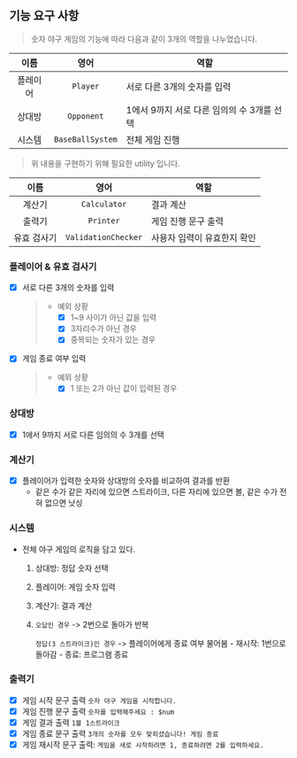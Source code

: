## 기능 요구 사항

> 숫자 야구 게임의 기능에 따라 다음과 같이 3개의 역할을 나누었습니다.

|   이름   |         영어          | 역할                         |
|:------:|:-------------------:|----------------------------|
|  플레이어  |      `Player`       | 서로 다른 3개의 숫자를 입력           |
|  상대방   |     `Opponent`      | 1에서 9까지 서로 다른 임의의 수 3개를 선택 |
|  시스템   |  `BaseBallSystem`   | 전체 게임 진행                   |

> 위 내용을 구현하기 위해 필요한 utility 입니다.

|   이름   |         영어          | 역할                         |
|:------:|:-------------------:|----------------------------|
|  계산기   |    `Calculator`     | 결과 계산                      |
|  출력기   |      `Printer`      | 게임 진행 문구 출력                |
| 유효 검사기 | `ValidationChecker` | 사용자 입력이 유효한지 확인            |

### 플레이어 & 유효 검사기
- [x] 서로 다른 3개의 숫자를 입력
    > - 예외 상황
    >   - [x] 1~9 사이가 아닌 값을 입력
    >   - [x] 3자리수가 아닌 경우
    >   - [x] 중복되는 숫자가 있는 경우
- [x] 게임 종료 여부 입력
    > - 예외 상황
    >   - [x] 1 또는 2가 아닌 값이 입력된 경우

### 상대방
- [x] 1에서 9까지 서로 다른 임의의 수 3개를 선택

### 계산기
- [x] 플레이어가 입력한 숫자와 상대방의 숫자를 비교하여 결과를 반환
    - 같은 수가 같은 자리에 있으면 스트라이크, 다른 자리에 있으면 볼, 같은 수가 전혀 없으면 낫싱

### 시스템
- 전체 야구 게임의 로직을 담고 있다.
  1. 상대방: 정답 숫자 선택
  2. 플레이어: 게임 숫자 입력
  3. 계산기: 결과 계산
  4. `오답인 경우` -> 2번으로 돌아가 반복
  
     `정답(3 스트라이크)인 경우` -> 플레이어에게 종료 여부 물어봄
           - 재시작: 1번으로 돌아감
           - 종료: 프로그램 종료

### 출력기
- [x] 게임 시작 문구 출력 `숫자 야구 게임을 시작합니다.`
- [x] 게임 진행 문구 출력 `숫자를 입력해주세요 : $num`
- [x] 게임 결과 출력 `1볼 1스트라이크`
- [x] 게임 종료 문구 출력 `3개의 숫자를 모두 맞히셨습니다! 게임 종료`
- [x] 게임 재시작 문구 출력: `게임을 새로 시작하려면 1, 종료하려면 2를 입력하세요.`